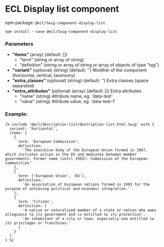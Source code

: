 # ECL Display list component

npm package: `@ecl/twig-component-display-list`

```shell
npm install --save @ecl/twig-component-display-list
```

### Parameters

- **"items"** (array) (default: [])
  - "term" (string or array of string)
  - "definition" (string or array of string or array of objects of type "tag")
- **"variant"** (optional) (string) (default: '') Modifier of the component (horizontal, vertical, taxonomy)
- **"extra_classes"** (optional) (string) (default: '') Extra classes (space separated)
- **"extra_attributes"** (optional) (array) (default: []) Extra attributes
  - "name" (string) Attribute name, eg. 'data-test'
  - "value" (string) Attribute value, eg: 'data-test-1'

### Example:

<!-- prettier-ignore -->
```twig
{% include '@ecl/description-list/description-list.html.twig' with { 
  variant: 'horizontal',
  items: [
    { 
      term: 'European Commission', 
      definition: 
        'The executive body of the European Union formed in 1967, which initiates action in the EU and mediates between member governments. Former name (until 1993): Commission of the European Communities' 
    }, 
    { 
      term: ['European Union', 'EU'], 
      definition: 
        'An association of European nations formed in 1993 for the purpose of achieving political and economic integration.' 
    }, 
    { 
      term: 'Citizen', 
      definition: [ 
        'A native or naturalized member of a state or nation who owes allegiance to its government and is entitled to its protection', 
        'An inhabitant of a city or town, especially one entitled to its privileges or franchises.' 
      ] 
    } 
  ] 
} %}
```
